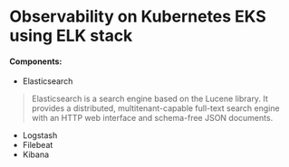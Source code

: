 # Observability on Kubernetes EKS using ELK stack

#### Components:
- Elasticsearch
> Elasticsearch is a search engine based on the Lucene library. It provides a distributed, multitenant-capable full-text search engine with an HTTP web interface and schema-free JSON documents.
- Logstash
- Filebeat
- Kibana
